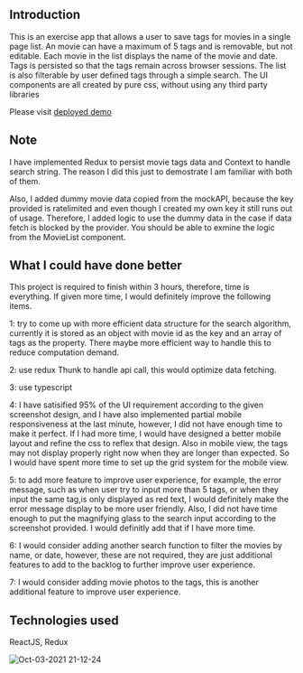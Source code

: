 ## Introduction

This is an exercise app that allows a user to save tags for movies in a single page list. An movie can have a maximum of 5 tags and is removable, but not editable. Each movie in the list displays the name of the movie and date. Tags is persisted so that the tags remain across browser sessions. The list is also filterable by user defined tags through a simple search. The UI components are all created by pure css, without using any third party libraries

Please visit [deployed demo](https://movies-tags.vercel.app/)

## Note

I have implemented Redux to persist movie tags data and Context to handle search string. The reason I did this just to demostrate I am familiar with both of them.

Also, I added dummy movie data copied from the mockAPI, because the key provided is ratelimited and even though I created my own key it still runs out of usage. Therefore, I added logic to use the dummy data in the case if data fetch is blocked by the provider. You should be able to exmine the logic from the MovieList component.

## What I could have done better

This project is required to finish within 3 hours, therefore, time is everything. If given more time, I would definitely improve the following items.

1: try to come up with more efficient data structure for the search algorithm, currently it is stored as an object
with movie id as the key and an array of tags as the property. There maybe more efficient way to handle this to
reduce computation demand.

2: use redux Thunk to handle api call, this would optimize data fetching.

3: use typescript

4: I have satisified 95% of the UI requirement according to the given screenshot design, and I have also implemented partial mobile responsiveness at the last minute, however, I did not have enough time to make it perfect. If I had more time, I would have designed a better mobile layout and refine the css to reflex that design. Also in mobile view, the tags may not display properly right now when they are longer than expected.
So I would have spent more time to set up the grid system
for the mobile view.

5: to add more feature to improve user experience, for example, the error message, such as when user try to input more than 5 tags, or when they input the same tag,is only displayed as red text, I would definitely make the error message display to be more user friendly.
Also, I did not have time enough to put the magnifying glass to the search input according to the screenshot provided. I would definitly add that if I have more time.

6: I would consider adding another search function to filter the movies by name, or date, however, these are not required, they are just additional features to add to the backlog to further improve user experience.

7: I would consider adding movie photos to the tags, this is another additional feature to improve user experience.

## Technologies used

ReactJS, Redux


![Oct-03-2021 21-12-24](https://user-images.githubusercontent.com/45838986/135780522-d9492207-da48-4666-be8c-2f65a7d8a931.gif)


